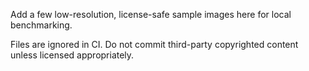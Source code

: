 Add a few low-resolution, license-safe sample images here for local benchmarking.

Files are ignored in CI. Do not commit third-party copyrighted content unless licensed appropriately.

